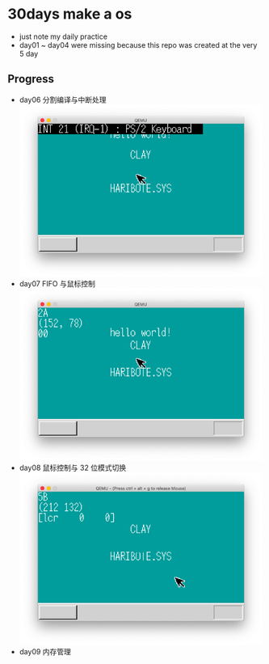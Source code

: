 # 30days make a os
- just note my daily practice
- day01 ~ day04 were missing because this repo was created at the very 5 day

## Progress
- day06 分割编译与中断处理
![day06](./day06/6.png)
- day07 FIFO 与鼠标控制
![day07](./day07/7.png)
- day08 鼠标控制与 32 位模式切换
![day08](./day08/8.png)
- day09 内存管理
